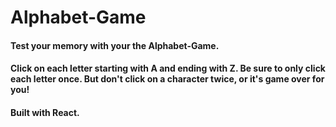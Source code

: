 # Alphabet-Game

#### Test your memory with your the Alphabet-Game.

#### Click on each letter starting with A and ending with Z. Be sure to only click each letter once. But don't click on a character twice, or it's game over for you!

#### Built with React. 